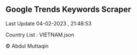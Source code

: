 

## Google Trends Keywords Scraper 
 
Last Update 04-02-2023 , 21:48:53

Country List :
VIETNAM.json



© Abdul Muttaqin 
